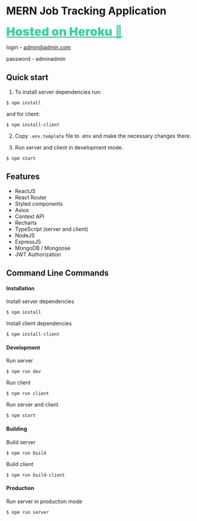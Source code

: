 # MERN Job Tracking Application

<a href="https://mern-job-tracking.herokuapp.com/" style="color:#43cea2; font-size: 32px; font-weight: 900;">Hosted on Heroku 🔗
</a>

login - admin@admin.com

password - adminadmin

## Quick start

1. To install server dependencies run:

  ```shell
  $ npm install
  ```

and for client:
  ```shell
  $ npm install-client
  ```

2. Copy `.env.template` file to .env and make the necessary changes there.


3. Run server and client in development mode.

  ```shell
  $ npm start
  ```

## Features

* ReactJS
* React Router
* Styled components
* Axios
* Context API
* Recharts
* TypeScript (server and client)
* NodeJS
* ExpressJS
* MongoDB / Mongoose
* JWT Authorization

## Command Line Commands

#### Installation

Install server dependencies

  ```shell
  $ npm install
  ```

Install client dependencies
  ```shell
  $ npm install-client
  ```

#### Development

Run server

  ```shell
  $ npm run dev
  ```

Run client

```shell
$ npm run client
```

Run server and client

```shell
$ npm start
```

#### Building

Build server

  ```shell
  $ npm run build
  ```

Build client

```shell
$ npm run build-client
```

#### Production

Run server in production mode

  ```shell
  $ npm run server
  ```
